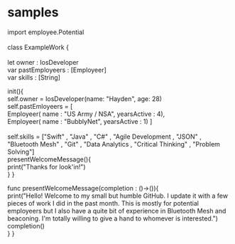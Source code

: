 # samples

import employee.Potential  
<br />
class ExampleWork {  
  <br />
  let owner          : IosDeveloper
  <br />
  var pastEmployeers : [Employeer] 
  <br />
  var skills         : [String]
  <br />
  
  init(){
  <br />
    self.owner = IosDeveloper(name: "Hayden", age: 28)
    <br />
    self.pastEmloyeers = [<br />
      Employeer( name : "US Army / NSA", yearsActive : 4),
      <br />
      Employeer( name : "BubblyNet", yearsActive : 1)
    ]
    <br />
    <br />
    self.skills = ["Swift"
      , "Java"
      , "C#"
      , "Agile Development
      , "JSON"
      , "Bluetooth Mesh"
      , "Git"
      , "Data Analytics
      , "Critical Thinking"
      , "Problem Solving"]
      <br />
      presentWelcomeMessage(){
      <br />
        print("Thanks for look'in!")
        <br />
      }
  }
  
  
  func presentWelcomeMessage(completion : ()->()){<br />
    print("Hello! Welcome to my small but humble GitHub. I update it with a few pieces of work I did in the past    month. This is mostly for potential employeers but I also have a quite bit of experience in Bluetooth Mesh and beaconing. I'm totally willing to give a hand to whomever is interested.")<br />
    completion()<br />
  }
}
